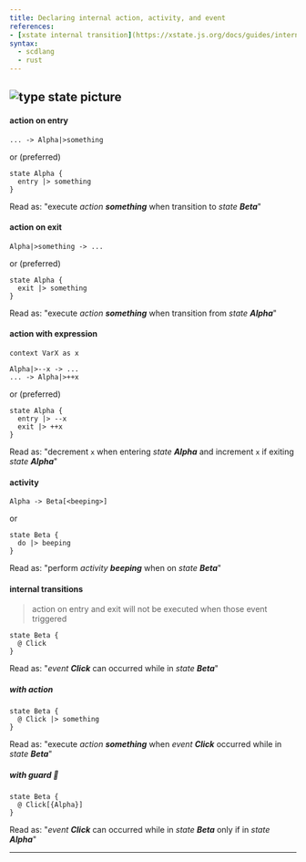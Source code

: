 ```yaml
---
title: Declaring internal action, activity, and event
references:
- [xstate internal transition](https://xstate.js.org/docs/guides/internal.html)
syntax:
  - scdlang
  - rust
---
```

![type state picture]()
---
#### action on entry
```scl
... -> Alpha|>something
```
or (preferred)
```
state Alpha {
  entry |> something
}
```
Read as: "execute *action **something*** when transition to *state **Beta***"

#### action on exit
```scl
Alpha|>something -> ...
```
or (preferred)
```
state Alpha {
  exit |> something
}
```
Read as: "execute *action **something*** when transition from *state **Alpha***"

#### action with expression
```scl
context VarX as x

Alpha|>--x -> ...
... -> Alpha|>++x
```
or (preferred)
```
state Alpha {
  entry |> --x
  exit |> ++x
}
```
Read as: "decrement `x` when entering *state **Alpha*** and increment `x` if exiting *state **Alpha***"

#### activity
```scl
Alpha -> Beta[<beeping>]
```
or
```scl
state Beta {
  do |> beeping
}
```
Read as: "perform *activity **beeping*** when on *state **Beta***"

#### internal transitions
> action on entry and exit will not be executed when those event triggered
```scl
state Beta {
  @ Click
}
```
Read as: "*event **Click*** can occurred while in *state **Beta***"

##### with action
```scl
state Beta {
  @ Click |> something
}
```
Read as: "execute *action **something*** when *event **Click*** occurred while in *state **Beta***"

##### with guard 🤔
```scl
state Beta {
  @ Click[{Alpha}]
}
```
Read as: "*event **Click*** can occurred while in *state **Beta*** only if in *state **Alpha***"

---